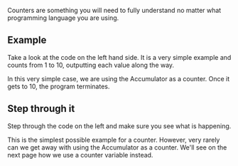 Counters are something you will need to fully understand no matter what programming language you are using.

## Example
Take a look at the code on the left hand side. It is a very simple example and counts from 1 to 10, outputting each value along the way.

In this very simple case, we are using the Accumulator as a counter. Once it gets to 10, the program terminates.

## Step through it
Step through the code on the left and make sure you see what is happening.

This is the simplest possible example for a counter. However, very rarely can we get away with using the Accumulator as a counter. We'll see on the next page how we use a counter variable instead.


